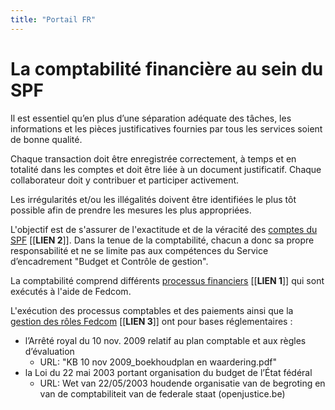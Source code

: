 ```yaml
---
title: "Portail FR"
---
```

# La comptabilité financière au sein du SPF

Il est essentiel qu’en plus d’une séparation adéquate des tâches, les informations et les pièces justificatives fournies par tous les services soient de bonne qualité.

Chaque transaction doit être enregistrée correctement, à temps et en totalité dans les comptes et doit être liée à un document justificatif. Chaque collaborateur doit y contribuer et participer activement. 

Les irrégularités et/ou les illégalités doivent être identifiées le plus tôt possible afin de prendre les mesures les plus appropriées. 

L'objectif est de s'assurer de l'exactitude et de la véracité des [comptes du SPF](https://newdevprojects.github.io/bobjr1/2023/11/12/link2-fr.html) [[**LIEN 2**]]. Dans la tenue de la comptabilité, chacun a donc sa propre responsabilité et ne se limite pas aux compétences du Service d’encadrement "Budget et Contrôle de gestion".

La comptabilité comprend différents [processus financiers](https://newdevprojects.github.io/bobjr1/2023/11/12/link1-fr.html) [[**LIEN 1**]] qui sont exécutés à l'aide de Fedcom.

L'exécution des processus comptables et des paiements ainsi que la [gestion des rôles Fedcom](https://newdevprojects.github.io/bobjr1/2023/11/12/link3-fr.html) [[**LIEN 3**]] ont pour bases réglementaires :
* l’Arrêté royal du 10 nov. 2009 relatif au plan comptable et aux règles d’évaluation
	* URL: "KB 10 nov 2009_boekhoudplan en waardering.pdf"
* la Loi du 22 mai 2003 portant organisation du budget de l’État fédéral
	* URL: Wet van 22/05/2003 houdende organisatie van de begroting en van de comptabiliteit van de federale staat (openjustice.be)
